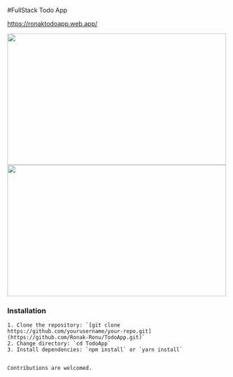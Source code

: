 #FullStack Todo App

https://ronaktodoapp.web.app/



<img src="https://github.com/user-attachments/assets/ca6d34a0-a033-442c-9364-670ecab20af8" width="500" height="300">

<img src="https://github.com/user-attachments/assets/cff08477-c803-4b8b-8f3d-b173d86834af" width="500" height="300">


### Installation
```
1. Clone the repository: `[git clone https://github.com/yourusername/your-repo.git](https://github.com/Ronak-Ronu/TodoApp.git)`
2. Change directory: `cd TodoApp`
3. Install dependencies: `npm install` or `yarn install`


Contributions are welcomed.


